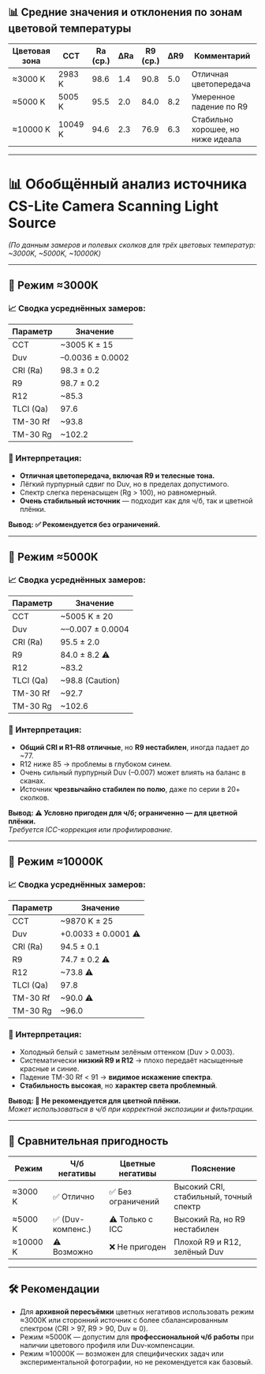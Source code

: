 

## 📊 Средние значения и отклонения по зонам цветовой температуры

| Цветовая зона |  CCT    | Ra (ср.) | ΔRa | R9 (ср.) | ΔR9 | Комментарий                        |
|---------------|---------|----------|-----|----------|-----|------------------------------------|
| ≈3000 K       | 2983 K  | 98.6     | 1.4 | 90.8     | 5.0 | Отличная цветопередача             |
| ≈5000 K       | 5005 K  | 95.5     | 2.0 | 84.0     | 8.2 | Умеренное падение по R9            |
| ≈10000 K      |10049 K  | 94.6     | 2.3 | 76.9     | 6.3 | Стабильно хорошее, но ниже идеала  |

---
# 📊 Обобщённый анализ источника CS-Lite Camera Scanning Light Source  
_(По данным замеров и полевых сколков для трёх цветовых температур: ~3000K, ~5000K, ~10000K)_

---

## 🔹 Режим ≈3000K

### 📈 Сводка усреднённых замеров:
| Параметр   | Значение                         |
|------------|----------------------------------|
| CCT        | ~3005 K ± 15                     |
| Duv        | –0.0036 ± 0.0002                 |
| CRI (Ra)   | 98.3 ± 0.2                        |
| R9         | 98.7 ± 0.2                        |
| R12        | ~85.3                             |
| TLCI (Qa)  | 97.6                              |
| TM-30 Rf   | ~93.8                             |
| TM-30 Rg   | ~102.2                            |

### 🧠 Интерпретация:
- **Отличная цветопередача, включая R9 и телесные тона.**
- Лёгкий пурпурный сдвиг по Duv, но в пределах допустимого.
- Спектр слегка перенасыщен (Rg > 100), но равномерный.
- **Очень стабильный источник** — подходит как для ч/б, так и цветной плёнки.

**Вывод: ✅ Рекомендуется без ограничений.**

---

## 🔹 Режим ≈5000K

### 📈 Сводка усреднённых замеров:
| Параметр   | Значение                         |
|------------|----------------------------------|
| CCT        | ~5005 K ± 20                     |
| Duv        | ~–0.007 ± 0.0004                 |
| CRI (Ra)   | 95.5 ± 2.0                        |
| R9         | 84.0 ± 8.2 ⚠️                    |
| R12        | ~83.2                             |
| TLCI (Qa)  | ~98.8 (Caution)                  |
| TM-30 Rf   | ~92.7                             |
| TM-30 Rg   | ~102.6                            |

### 🧠 Интерпретация:
- **Общий CRI и R1–R8 отличные**, но **R9 нестабилен**, иногда падает до ~77.
- R12 ниже 85 → проблемы в глубоком синем.
- Очень сильный пурпурный Duv (–0.007) может влиять на баланс в сканах.
- Источник **чрезвычайно стабилен по полю**, даже по серии в 20+ сколков.

**Вывод: ⚠️ Условно пригоден для ч/б; ограниченно — для цветной плёнки.**  
_Tребуется ICC-коррекция или профилирование._

---

## 🔹 Режим ≈10000K

### 📈 Сводка усреднённых замеров:
| Параметр   | Значение                         |
|------------|----------------------------------|
| CCT        | ~9870 K ± 25                     |
| Duv        | +0.0033 ± 0.0001 ⚠️              |
| CRI (Ra)   | 94.5 ± 0.1                        |
| R9         | 74.7 ± 0.2 ⚠️                    |
| R12        | ~73.8 ⚠️                         |
| TLCI (Qa)  | 97.8                              |
| TM-30 Rf   | ~90.0 ⚠️                         |
| TM-30 Rg   | ~96.0                             |

### 🧠 Интерпретация:
- Холодный белый с заметным зелёным оттенком (Duv > 0.003).
- Систематически **низкий R9 и R12** → плохо передаёт насыщенные красные и синие.
- Падение TM-30 Rf < 91 → **видимое искажение спектра**.
- **Стабильность высокая**, но **характер света проблемный**.

**Вывод: 🚫 Не рекомендуется для цветной плёнки.**  
_Может использоваться в ч/б при корректной экспозиции и фильтрации._

---

## 📌 Сравнительная пригодность

| Режим     | Ч/б негативы       | Цветные негативы     | Пояснение                                 |
|-----------|--------------------|-----------------------|--------------------------------------------|
| ≈3000 K   | ✅ Отлично         | ✅ Без ограничений    | Высокий CRI, стабильный, точный спектр     |
| ≈5000 K   | ✅ (Duv-компенс.)  | ⚠️ Только с ICC       | Высокий Ra, но R9 нестабилен               |
| ≈10000 K  | ⚠️ Возможно       | ❌ Не пригоден        | Плохой R9 и R12, зелёный Duv               |

---

## 🛠 Рекомендации

- Для **архивной пересъёмки** цветных негативов использовать режим ≈3000K или сторонний источник с более сбалансированным спектром (CRI > 97, R9 > 90, Duv ≈ 0).
- Режим ≈5000K — допустим для **профессиональной ч/б работы** при наличии цветового профиля или Duv-компенсации.
- Режим ≈10000K — возможен для специфических задач или экспериментальной фотографии, но не рекомендуется как базовый.

